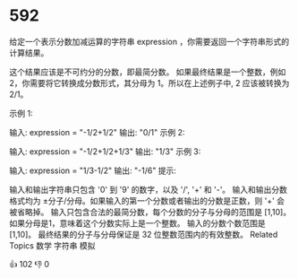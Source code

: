 # 592 
给定一个表示分数加减运算的字符串 expression ，你需要返回一个字符串形式的计算结果。

这个结果应该是不可约分的分数，即最简分数。 如果最终结果是一个整数，例如 2，你需要将它转换成分数形式，其分母为 1。所以在上述例子中, 2 应该被转换为 2/1。

示例 1:

输入:
expression
= "-1/2+1/2"
输出: "0/1"
示例 2:

输入:
expression
= "-1/2+1/2+1/3"
输出: "1/3"
示例 3:

输入:
expression
= "1/3-1/2"
输出: "-1/6"
提示:

输入和输出字符串只包含 '0' 到 '9' 的数字，以及 '/', '+' 和 '-'。
输入和输出分数格式均为 ±分子/分母。如果输入的第一个分数或者输出的分数是正数，则 '+' 会被省略掉。
输入只包含合法的最简分数，每个分数的分子与分母的范围是 [1,10]。 如果分母是1，意味着这个分数实际上是一个整数。
输入的分数个数范围是 [1,10]。
最终结果的分子与分母保证是 32 位整数范围内的有效整数。
Related Topics
数学
字符串
模拟

👍 102
👎 0
